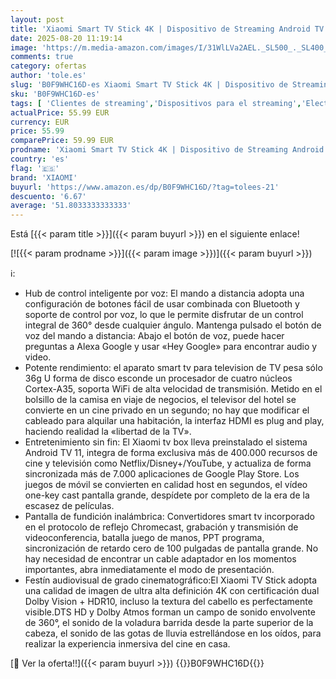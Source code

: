 ```yaml
---
layout: post
title: 'Xiaomi Smart TV Stick 4K | Dispositivo de Streaming Android TV 11 | 4K Ultra HD/Dolby Atmos/Dolby Vision | Mando a Distancia por Voz Alexa | Netflix/Prime Video/Disney+ Ready  Negro '
date: 2025-08-20 11:19:14
image: 'https://m.media-amazon.com/images/I/31WlLVa2AEL._SL500_._SL400_.jpg'
comments: true
category: ofertas
author: 'tole.es'
slug: 'B0F9WHC16D-es Xiaomi Smart TV Stick 4K | Dispositivo de Streaming...'
sku: 'B0F9WHC16D-es'
tags: [ 'Clientes de streaming','Dispositivos para el streaming','Electrónica','Equipos de audio y Hi-Fi','smart','tv','xiaomi','🇪🇸', ]
actualPrice: 55.99 EUR
currency: EUR
price: 55.99
comparePrice: 59.99 EUR
prodname: 'Xiaomi Smart TV Stick 4K | Dispositivo de Streaming Android TV 11 | 4K Ultra HD/Dolby Atmos/Dolby Vision | Mando a Distancia por Voz Alexa | Netflix/Prime Video/Disney+ Ready  Negro '
country: 'es'
flag: '🇪🇸'
brand: 'XIAOMI'
buyurl: 'https://www.amazon.es/dp/B0F9WHC16D/?tag=tolees-21'
descuento: '6.67'
average: '51.8033333333333'
---
```


Está [{{< param title >}}]({{< param buyurl >}}) en el siguiente enlace!

[![{{< param prodname >}}]({{< param image >}})]({{< param buyurl >}})

ℹ️:

- Hub de control inteligente por voz: El mando a distancia adopta una configuración de botones fácil de usar combinada con Bluetooth y soporte de control por voz, lo que le permite disfrutar de un control integral de 360° desde cualquier ángulo. Mantenga pulsado el botón de voz del mando a distancia: Abajo el botón de voz, puede hacer preguntas a Alexa Google y usar «Hey Google» para encontrar audio y video.
- Potente rendimiento: el aparato smart tv para television de TV pesa sólo 36g U forma de disco esconde un procesador de cuatro núcleos Cortex-A35, soporta WiFi de alta velocidad de transmisión. Metido en el bolsillo de la camisa en viaje de negocios, el televisor del hotel se convierte en un cine privado en un segundo; no hay que modificar el cableado para alquilar una habitación, la interfaz HDMI es plug and play, haciendo realidad la «libertad de la TV».
- Entretenimiento sin fin: El Xiaomi tv box lleva preinstalado el sistema Android TV 11, integra de forma exclusiva más de 400.000 recursos de cine y televisión como Netflix/Disney+/YouTube, y actualiza de forma sincronizada más de 7.000 aplicaciones de Google Play Store. Los juegos de móvil se convierten en calidad host en segundos, el vídeo one-key cast pantalla grande, despídete por completo de la era de la escasez de películas.
- Pantalla de fundición inalámbrica: Convertidores smart tv incorporado en el protocolo de reflejo Chromecast, grabación y transmisión de videoconferencia, batalla juego de manos, PPT programa, sincronización de retardo cero de 100 pulgadas de pantalla grande. No hay necesidad de encontrar un cable adaptador en los momentos importantes, abra inmediatamente el modo de presentación.
- Festín audiovisual de grado cinematográfico:El Xiaomi TV Stick adopta una calidad de imagen de ultra alta definición 4K con certificación dual Dolby Vision + HDR10, incluso la textura del cabello es perfectamente visible.DTS HD y Dolby Atmos forman un campo de sonido envolvente de 360°, el sonido de la voladura barrida desde la parte superior de la cabeza, el sonido de las gotas de lluvia estrellándose en los oídos, para realizar la experiencia inmersiva del cine en casa.

[🛒 Ver la oferta!!]({{< param buyurl >}})
{{<world>}}B0F9WHC16D{{</world>}}

